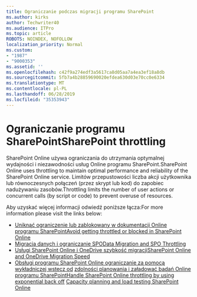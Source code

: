 ```yaml
---
title: Ograniczanie podczas migracji programu SharePoint
ms.author: kirks
author: Techwriter40
ms.audience: ITPro
ms.topic: article
ROBOTS: NOINDEX, NOFOLLOW
localization_priority: Normal
ms.custom:
- "1987"
- "9000353"
ms.assetid: ''
ms.openlocfilehash: c42f9a274edf3a5617ca8d05aa7a4ea3ef18a8db
ms.sourcegitcommit: 5fb7a4b28859690020efdea630d03e70cc0e6334
ms.translationtype: MT
ms.contentlocale: pl-PL
ms.lasthandoff: 06/28/2019
ms.locfileid: "35353943"
---
```

# <a name="sharepoint-throttling"></a><span data-ttu-id="2ed79-102">Ograniczanie programu SharePoint</span><span class="sxs-lookup"><span data-stu-id="2ed79-102">SharePoint throttling</span></span>

<span data-ttu-id="2ed79-103">SharePoint Online używa ograniczania do utrzymania optymalnej wydajności i niezawodności usług Online programu SharePoint.</span><span class="sxs-lookup"><span data-stu-id="2ed79-103">SharePoint Online uses throttling to maintain optimal performance and reliability of the SharePoint Online service.</span></span> <span data-ttu-id="2ed79-104">Limitów przepustowości liczba akcji użytkownika lub równoczesnych połączeń (przez skrypt lub kod) do zapobiec nadużywaniu zasobów.</span><span class="sxs-lookup"><span data-stu-id="2ed79-104">Throttling limits the number of user actions or concurrent calls (by script or code) to prevent overuse of resources.</span></span>

<span data-ttu-id="2ed79-105">Aby uzyskać więcej informacji odwiedź poniższe łącza:</span><span class="sxs-lookup"><span data-stu-id="2ed79-105">For more information please visit the links below:</span></span>

- [<span data-ttu-id="2ed79-106">Uniknąć ograniczenie lub zablokowany w dokumentacji Online programu SharePoint</span><span class="sxs-lookup"><span data-stu-id="2ed79-106">Avoid getting throttled or blocked in SharePoint Online</span></span>](https://docs.microsoft.com/sharepoint/dev/general-development/how-to-avoid-getting-throttled-or-blocked-in-sharepoint-online)
- [<span data-ttu-id="2ed79-107">Migracja danych i ograniczanie SPO</span><span class="sxs-lookup"><span data-stu-id="2ed79-107">Data Migration and SPO Throttling</span></span>](https://blogs.technet.microsoft.com/sposupport/2017/08/12/data-migration-and-spo-service-throttling/)
- [<span data-ttu-id="2ed79-108">Usługi SharePoint Online i OneDrive szybkość migracji</span><span class="sxs-lookup"><span data-stu-id="2ed79-108">SharePoint Online and OneDrive Migration Speed</span></span>](https://docs.microsoft.com/sharepointmigration/sharepoint-online-and-onedrive-migration-speed)
- <span data-ttu-id="2ed79-109">[Obsługi programu SharePoint Online ograniczanie za pomocą wykładniczej wstecz od](https://docs.microsoft.com/sharepoint/dev/solution-guidance/handle-sharepoint-online-throttling-by-using-exponential-back-off)
[zdolności planowania i załadować badań Online programu SharePoint](https://support.office.com/article/Capacity-planning-and-load-testing-SharePoint-Online-c932bd9b-fb9a-47ab-a330-6979d03688c0)</span><span class="sxs-lookup"><span data-stu-id="2ed79-109">[Handle SharePoint Online throttling by using exponential back off](https://docs.microsoft.com/sharepoint/dev/solution-guidance/handle-sharepoint-online-throttling-by-using-exponential-back-off)
[Capacity planning and load testing SharePoint Online](https://support.office.com/article/Capacity-planning-and-load-testing-SharePoint-Online-c932bd9b-fb9a-47ab-a330-6979d03688c0)</span></span>
